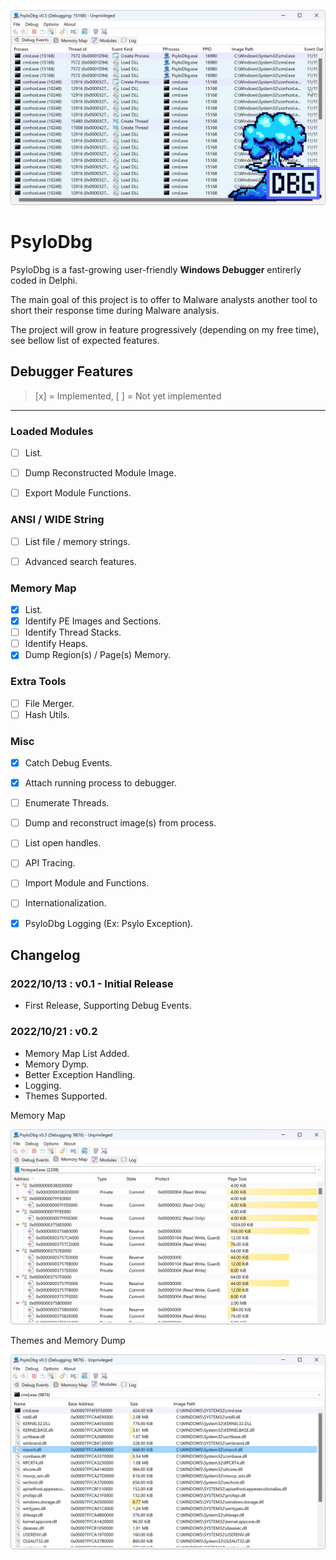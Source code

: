 <p align="center">
<img src="Assets\sshot-1.png"/>
</p>

# PsyloDbg

PsyloDbg is a fast-growing user-friendly **Windows Debugger** entirerly coded in Delphi.

The main goal of this project is to offer to Malware analysts another tool to short their response time during Malware analysis.

The project will grow in feature progressively (depending on my free time), see bellow list of expected features.

## Debugger Features

> [x] = Implemented, [ ] = Not yet implemented

---

### Loaded Modules

- [ ] List.
- [ ] Dump Reconstructed Module Image.
- [ ] Export Module Functions.


### ANSI / WIDE String

- [ ] List file / memory strings.
- [ ] Advanced search features.


### Memory Map

- [x] List.
- [x] Identify PE Images and Sections.
- [ ] Identify Thread Stacks.
- [ ] Identify Heaps.
- [x] Dump Region(s) / Page(s) Memory.

### Extra Tools

- ☐ File Merger.
- ☐ Hash Utils.

### Misc

- [x] Catch Debug Events.
- [x] Attach running process to debugger.
- [ ] Enumerate Threads.
- [ ] Dump and reconstruct image(s) from process.
- [ ] List open handles.
- [ ] API Tracing.
- [ ] Import Module and Functions.
- [ ] Internationalization.
- [x] PsyloDbg Logging (Ex: Psylo Exception).


## Changelog

### 2022/10/13 : v0.1 - Initial Release

- First Release, Supporting Debug Events.


### 2022/10/21 : v0.2

- Memory Map List Added.
- Memory Dymp.
- Better Exception Handling.
- Logging.
- Themes Supported.


Memory Map
<p align="center">
<img src="Assets\sshot-2.png"/>
</p>

Themes and Memory Dump
<p align="center">
<img src="Assets\sshot-3.png"/>
</p>
